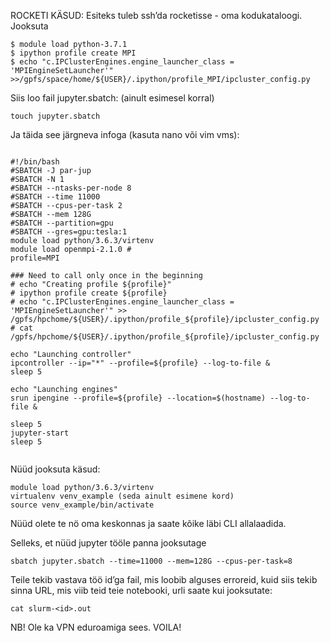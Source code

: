 ROCKETI KÄSUD:
Esiteks tuleb ssh’da rocketisse - oma kodukataloogi. Jooksuta
```
$ module load python-3.7.1
$ ipython profile create MPI
$ echo "c.IPClusterEngines.engine_launcher_class = 'MPIEngineSetLauncher'" >>/gpfs/space/home/${USER}/.ipython/profile_MPI/ipcluster_config.py

```

Siis loo fail jupyter.sbatch: (ainult esimesel korral)

```
touch jupyter.sbatch
```
Ja täida see järgneva infoga (kasuta nano või vim vms):
```

#!/bin/bash
#SBATCH -J par-jup
#SBATCH -N 1
#SBATCH --ntasks-per-node 8
#SBATCH --time 11000
#SBATCH --cpus-per-task 2
#SBATCH --mem 128G
#SBATCH --partition=gpu
#SBATCH --gres=gpu:tesla:1
module load python/3.6.3/virtenv
module load openmpi-2.1.0 #
profile=MPI

### Need to call only once in the beginning
# echo "Creating profile ${profile}"
# ipython profile create ${profile}
# echo "c.IPClusterEngines.engine_launcher_class = 'MPIEngineSetLauncher'" >> /gpfs/hpchome/${USER}/.ipython/profile_${profile}/ipcluster_config.py
# cat /gpfs/hpchome/${USER}/.ipython/profile_${profile}/ipcluster_config.py

echo "Launching controller"
ipcontroller --ip="*" --profile=${profile} --log-to-file &
sleep 5

echo "Launching engines"
srun ipengine --profile=${profile} --location=$(hostname) --log-to-file &

sleep 5
jupyter-start
sleep 5


```
Nüüd jooksuta käsud:

```
module load python/3.6.3/virtenv
virtualenv venv_example (seda ainult esimene kord)
source venv_example/bin/activate
```

Nüüd olete te nö oma keskonnas ja saate kõike läbi CLI allalaadida.

Selleks, et nüüd jupyter tööle panna jooksutage

```
sbatch jupyter.sbatch --time=11000 --mem=128G --cpus-per-task=8
```

Teile tekib vastava töö id’ga fail, mis loobib alguses erroreid, kuid siis tekib sinna URL, mis viib teid teie notebooki, urli saate kui jooksutate:

```
cat slurm-<id>.out
```
NB! Ole ka VPN eduroamiga sees.
VOILA!

